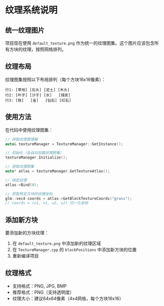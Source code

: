 # 纹理系统说明

## 统一纹理图片

项目现在使用 `default_texture.png` 作为统一的纹理图集。这个图片应该包含所有方块的纹理，按照网格排列。

## 纹理布局

纹理图集按照以下布局排列（每个方块16x16像素）：

```
行1: [草地] [石头] [泥土] [木头]
行2: [叶子] [沙子] [水]   [煤炭]  
行3: [铁]   [金]   [钻石] [红石]
```

## 使用方法

在代码中使用纹理图集：

```cpp
// 获取纹理管理器
auto& textureManager = TextureManager::GetInstance();

// 初始化（会自动加载纹理图集）
textureManager.Initialize();

// 获取纹理图集
auto* atlas = textureManager.GetTextureAtlas();

// 绑定纹理
atlas->Bind(0);

// 获取特定方块的纹理坐标
glm::vec4 coords = atlas->GetBlockTextureCoords("grass");
// coords = (u1, v1, u2, v2) 归一化坐标
```

## 添加新方块

要添加新的方块纹理：

1. 在 `default_texture.png` 中添加新的纹理区域
2. 在 `TextureManager.cpp` 的 `blockPositions` 中添加新方块的位置
3. 重新编译项目

## 纹理格式

- 支持格式：PNG, JPG, BMP
- 推荐格式：PNG（支持透明度）
- 纹理大小：建议64x64像素（4x4网格，每个方块16x16）
